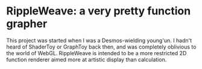 # RippleWeave: a very pretty function grapher

This project was started when I was a Desmos-wielding young'un. I hadn't heard of ShaderToy or GraphToy back then, and was completely oblivious to the world of WebGL. RippleWeave is intended to be a more restricted 2D function renderer aimed more at artistic display than calculation.
